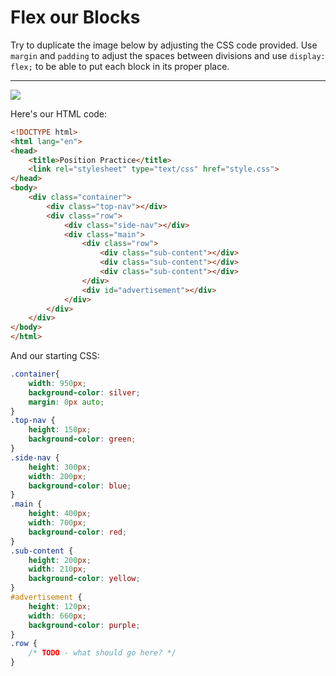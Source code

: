 <h1>Flex our Blocks</h1>

<p>
Try to duplicate the image below by adjusting the CSS code provided. Use <code>margin</code> and <code>padding</code> to adjust the spaces between divisions and use <code>display: flex;</code> to be able to put each block in its proper place.
</p>

<hr>

<img src="https://github.com/alirabah93/Coding-Dojo/blob/master/WEB-FUNDAMENTALS/css/Flex-Our-Blocks/screenshots/pic1.jpg"/>

<p>Here's our HTML code:</p>

```html
<!DOCTYPE html>
<html lang="en">
<head>
    <title>Position Practice</title>
    <link rel="stylesheet" type="text/css" href="style.css">
</head>
<body>
    <div class="container">
        <div class="top-nav"></div>
        <div class="row">
            <div class="side-nav"></div>
            <div class="main">
                <div class="row">
                    <div class="sub-content"></div>
                    <div class="sub-content"></div>
                    <div class="sub-content"></div>
                </div>
                <div id="advertisement"></div>
            </div>
        </div>
    </div>
</body>
</html>
```

<p>And our starting CSS:</p>

```css
.container{
    width: 950px;
    background-color: silver;
    margin: 0px auto;
}
.top-nav {
    height: 150px;
    background-color: green;
}
.side-nav {
    height: 300px;
    width: 200px;
    background-color: blue;
}
.main {
    height: 400px;
    width: 700px;
    background-color: red;
}
.sub-content {
    height: 200px;
    width: 210px;
    background-color: yellow;
}
#advertisement {
    height: 120px;
    width: 660px;
    background-color: purple;
}
.row {
    /* TODO - what should go here? */
}
```
